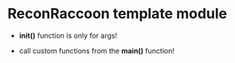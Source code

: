 # ReconRaccoon template module

- **__init__()** function is only for args!

- call custom functions from the **main()** function!
